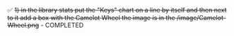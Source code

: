 ✅ ~~1) in the library stats put the "Keys" chart on a line by itself and then next to it add a box with the Camelot Wheel the image is in the /image/Camelot-Wheel.png~~ - COMPLETED

